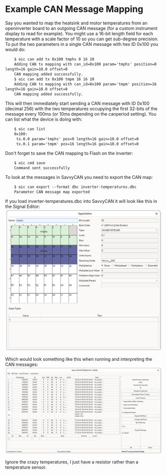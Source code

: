 # Example CAN Message Mapping

Say you wanted to map the heatsink and motor temperatures from an openinverter board to an outgoing CAN message (for a custom instrument display to read for example). You might use a 16-bit length field for each temperature with a scale factor of 10 so you can get sub-degree precision. To put the two parameters in a single CAN message with hex ID 0x100 you would do:

```text
    $ oic can add tx 0x100 tmphs 0 16 10
    Adding CAN tx mapping with can_id=0x100 param='tmphs' position=0 length=16 gain=10.0 offset=0
    CAN mapping added successfully.
    $ oic can add tx 0x100 tmpm 16 16 10
    Adding CAN tx mapping with can_id=0x100 param='tmpm' position=16 length=16 gain=10.0 offset=0
    CAN mapping added successfully.
```

This will then immediately start sending a CAN message with ID 0x100 (decimal 256) with the two temperatures occupying the first 32-bits of the message every 100ms (or 10ms depending on the canperiod setting). You can list what the device is doing with:

```text
    $ oic can list
    0x100:
     tx.0.0 param='tmphs' pos=0 length=16 gain=10.0 offset=0
     tx.0.1 param='tmpm' pos=16 length=16 gain=10.0 offset=0
```

Don't forget to save the CAN mapping to Flash on the inverter:

```text
    $ oic cmd save
    Command sent successfully
```

To look at the messages in SavvyCAN you need to export the CAN map:

```text
    $ oic can export --format dbc inverter-temperatures.dbc
    Parameter CAN message map exported
```

If you load inverter-temperatures.dbc into SavvyCAN it will look like this in the Signal Editor:
![Screenshot of SavvyCAN Signal Editor showing the format of the CAN message mapping](savvycan-signal-editor-inverter-temperatures.png)

Which would look something like this when running and interpreting the CAN messages:
![Screenshot of SavvyCAN showing a CAN frame interpreted with the temperature parameters displayed](savvycan-inverter-temperatures-interpreted.png)

Ignore the crazy temperatures, I just have a resistor rather than a temperature sensor.
